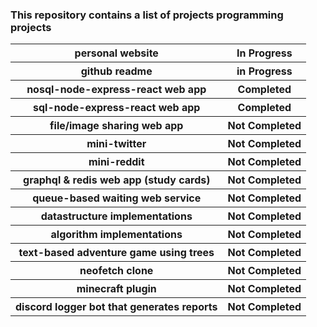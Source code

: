 ### This repository contains a list of projects programming projects

<table>
  <tr>
    <th>personal website</th>
    <th>In Progress</th>
  </tr>
  
  <tr>
    <th>github readme</th>
    <th>in Progress</th>
  </tr>
  
  <tr>
    <th>nosql-node-express-react web app</th>
    <th>Completed</th>
  </tr>
  
  <tr>
    <th>sql-node-express-react web app</th>
    <th>Completed</th>
  </tr>
  
  <tr>
    <th>file/image sharing web app</th>
    <th>Not Completed</th>
  </tr>
  
  <tr>
    <th>mini-twitter</th>
    <th>Not Completed</th>
  </tr>
  
  <tr>
    <th>mini-reddit</th>
    <th>Not Completed</th>
  </tr>
  
  <tr>
    <th>graphql & redis web app (study cards)</th>
    <th>Not Completed</th>
  </tr>
  
  <tr>
    <th>queue-based waiting web service</th>
    <th>Not Completed</th>
  </tr>
  
  <tr>
    <th>datastructure implementations</th>
    <th>Not Completed</th>
  </tr>
  
  <tr>
    <th>algorithm implementations</th>
    <th>Not Completed</th>
  </tr>
  
  <tr>
    <th>text-based adventure game using trees</th>
    <th>Not Completed</th>
  </tr>
  
  <tr>
    <th>neofetch clone</th>
    <th>Not Completed</th>
  </tr>
  
  <tr>
    <th>minecraft plugin</th>
    <th>Not Completed</th>
  </tr>
  
  <tr>
    <th>discord logger bot that generates reports</th>
    <th>Not Completed</th>
  </tr>
</table>
